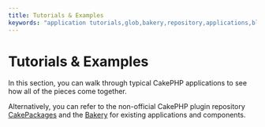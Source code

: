 ```yaml
---
title: Tutorials & Examples
keywords: "application tutorials,glob,bakery,repository,applications,blog,cms,acl"
---
```


# Tutorials & Examples

In this section, you can walk through typical CakePHP applications
to see how all of the pieces come together.

Alternatively, you can refer to the non-official CakePHP plugin repository
[CakePackages](https://plugins.cakephp.org/) and the
[Bakery](https://bakery.cakephp.org/) for existing applications
and components.
